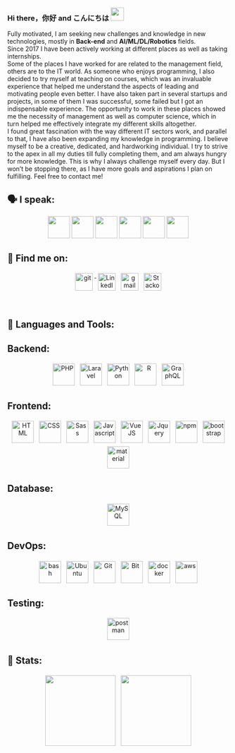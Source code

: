 ### Hi there，你好 and こんにちは <img src="https://raw.githubusercontent.com/MartinHeinz/MartinHeinz/master/wave.gif" width="30px">

  Fully motivated, I am seeking new challenges and knowledge in new technologies, mostly in <b>Back-end</b> and <b>AI/ML/DL/Robotics</b> fields.
<br>
  Since 2017 I have been actively working at different places as well as taking internships.
  <br>
  Some of the places I have worked for are related to the management field, others are to the IT world. As someone who enjoys programming, I also decided to try myself at teaching on courses, which was an invaluable experience that helped me understand the aspects of leading and motivating people even better. I have also taken part in several startups and projects, in some of them I was successful, some failed but I got an indispensable experience. The opportunity to work in these places showed me the necessity of management as well as computer science, which in turn helped me effectively integrate my different skills altogether.
  <br>
  I found great fascination with the way different IT sectors work, and parallel to that, I have also been expanding my knowledge in programming. I believe myself to be a creative, dedicated, and hardworking individual. I try to strive to the apex in all my duties till fully completing them, and am always hungry for more knowledge. This is why I always challenge myself every day. But I won’t be stopping there, as I have more goals and aspirations I plan on fulfilling.
Feel free to contact me! 

## 🗣 I speak:
<p align="center">
    <img height="50" src="https://www.flaticon.com/svg/vstatic/svg/164/164905.svg?token=exp=1616865284~hmac=977c1bc4b3c3215785dbafa931903bf2">
    <img height="50" src="https://www.flaticon.com/svg/vstatic/svg/168/168112.svg?token=exp=1616865137~hmac=64532ba28762468fdf75cfc6915ea098">
    <img height="50" src="https://www.flaticon.com/svg/vstatic/svg/168/168172.svg?token=exp=1616865134~hmac=53e650b4208dbee11cbf2deeba7ffc38">
    <img height="50" src="https://www.flaticon.com/svg/vstatic/svg/168/168164.svg?token=exp=1616865143~hmac=4f73ce3ebe9fcee423f7c27f13e34bbb">
    <img height="50" src="https://www.flaticon.com/svg/vstatic/svg/164/164938.svg?token=exp=1616865139~hmac=dbbdd93a08aa1eaa191da373c83030c7">
    <img height="50" src="https://www.flaticon.com/svg/vstatic/svg/168/168038.svg?token=exp=1616865147~hmac=68a5fd5501354bc2e438d5d189e530fd">
</p>
  
## 🔎 Find me on:
<p align="center">
 <a href="https://github.com/GaoFan98" target="_blank" rel="noopener noreferrer"> <img src="https://img.shields.io/badge/GitHub-100000?style=for-the-badge&logo=github&logoColor=white" alt="git" height="40" style="vertical-align:top; margin:4px"> </a>
 <a href="https://www.linkedin.com/in/vagif-aghayev-270298/" target="_blank" rel="noopener noreferrer"> <img src="https://img.shields.io/badge/LinkedIn-0077B5?style=for-the-badge&logo=linkedin&logoColor=white" alt="LinkedIn" height="40" style="vertical-align:top; margin:4px"></a>
 <a href="mailto:vagifaghayev270298@gmail.com"> <img src="https://img.shields.io/badge/Gmail-D14836?style=for-the-badge&logo=gmail&logoColor=white" alt="gmail" height="40" style="vertical-align:top; margin:4px"></a>
<a href="https://stackoverflow.com/users/8301456/gaofan" target="_blank" rel="noopener noreferrer"> <img src="https://img.shields.io/badge/Stack_Overflow-FE7A16?style=for-the-badge&logo=stack-overflow&logoColor=white" alt="Stackoverflow" height="40" style="vertical-align:top; margin:4px"></a>
</p>

<br/>

## 🔧 Languages and Tools:
## Backend:
<p align="center"> 
 
<img src="https://img.shields.io/badge/PHP-777BB4?style=for-the-badge&logo=php&logoColor=white" alt="PHP" height="50" style="vertical-align:top; margin:4px">
<img src="https://img.shields.io/badge/Laravel-FF2D20?style=for-the-badge&logo=laravel&logoColor=white" alt="Laravel" height="50" style="vertical-align:top; margin:4px">
<img src="https://img.shields.io/badge/Python-3776AB?style=for-the-badge&logo=python&logoColor=white" alt="Python" height="50" style="vertical-align:top; margin:4px">  
<img src="https://img.shields.io/badge/R-276DC3?style=for-the-badge&logo=r&logoColor=white" alt="R" height="50" style="vertical-align:top; margin:4px"> 
<img src="https://img.shields.io/badge/GraphQl-E10098?style=for-the-badge&logo=graphql&logoColor=white" alt="GraphQL" height="50" style="vertical-align:top; margin:4px">
</p>

## Frontend:
<p align="center">
<img src="https://img.shields.io/badge/HTML5-E34F26?style=for-the-badge&logo=html5&logoColor=white" alt="HTML" height="50" style="vertical-align:top; margin:4px">
<img src="https://img.shields.io/badge/CSS3-1572B6?style=for-the-badge&logo=css3&logoColor=white" alt="CSS" height="50" style="vertical-align:top; margin:4px">
<img src="https://img.shields.io/badge/Sass-CC6699?style=for-the-badge&logo=sass&logoColor=white" alt="Sass" height="50" style="vertical-align:top; margin:4px">
<img src="https://img.shields.io/badge/JavaScript-F7DF1E?style=for-the-badge&logo=javascript&logoColor=black" alt="Javascript" height="50" style="vertical-align:top; margin:4px">
<img src="https://img.shields.io/badge/Vue.js-35495E?style=for-the-badge&logo=vue.js&logoColor=4FC08D" alt="VueJS" height="50" style="vertical-align:top; margin:4px">
<img src="https://img.shields.io/badge/jQuery-0769AD?style=for-the-badge&logo=jquery&logoColor=white" alt="Jquery" height="50" style="vertical-align:top; margin:4px">
<img src="https://img.shields.io/badge/npm-CB3837?style=for-the-badge&logo=npm&logoColor=white" alt="npm" height="50" style="vertical-align:top; margin:4px">
<img src="https://img.shields.io/badge/Bootstrap-563D7C?style=for-the-badge&logo=bootstrap&logoColor=white" alt="bootstrap" height="50" style="vertical-align:top; margin:4px">
<img src="https://img.shields.io/badge/Material--UI-0081CB?style=for-the-badge&logo=material-ui&logoColor=white" alt="material" height="50" style="vertical-align:top; margin:4px">
</p>

## Database:
<p align="center">
<img src="https://img.shields.io/badge/MySQL-00000F?style=for-the-badge&logo=mysql&logoColor=white" alt="MySQL" height="50" style="vertical-align:top; margin:4px">
</p>

## DevOps:
<p align="center">
<img src="https://img.shields.io/badge/Shell_Script-121011?style=for-the-badge&logo=gnu-bash&logoColor=white" alt="bash" height="50" style="vertical-align:top; margin:4px">
<img src="https://img.shields.io/badge/Ubuntu-E95420?style=for-the-badge&logo=ubuntu&logoColor=white" alt="Ubuntu" height="50" style="vertical-align:top; margin:4px">
<img src="https://img.shields.io/badge/Git-F05032?style=for-the-badge&logo=git&logoColor=white" alt="Git" height="50" style="vertical-align:top; margin:4px">
<img src="https://img.shields.io/badge/Bitbucket-330F63?style=for-the-badge&logo=bitbucket&logoColor=white" alt="Bit" height="50" style="vertical-align:top; margin:4px">
<img src="https://img.shields.io/badge/Docker-2CA5E0?style=for-the-badge&logo=docker&logoColor=white" alt="docker" height="50" style="vertical-align:top; margin:4px">
<img src="https://img.shields.io/badge/Amazon_AWS-232F3E?style=for-the-badge&logo=amazon-aws&logoColor=white" alt="aws" height="50" style="vertical-align:top; margin:4px">
</p>

## Testing:
<p align="center">
<img src="https://img.shields.io/badge/Postman-FF6C37?style=for-the-badge&logo=Postman&logoColor=white" alt="postman" height="50" style="vertical-align:top; margin:4px">
</p>

## 💯 Stats:
<p align="center">
<img height="160" style="vertical-align:top; margin:4px" src="https://github-readme-stats.vercel.app/api?username=GaoFan98&show_icons=true&hide_border=true&&count_private=true&include_all_commits=true&theme=default" />          
<img height="160" style="vertical-align:top; margin:4px" src="https://github-readme-stats.vercel.app/api/top-langs/?username=GaoFan98&hide=blade,html,css,MATLAB,jupyter%20notebook&langs_count=20&layout=compact&theme=default" />
</p>
